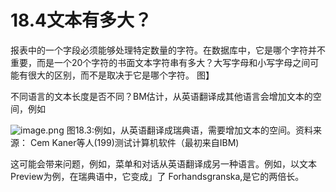 # 18.4文本有多大？

报表中的一个字段必须能够处理特定数量的字符。在数据库中，它是哪个字符并不重要，而是一个20个字符的书面文本字符串有多大？大写字母和小写字母之间可能有很大的区别，而不是取决于它是哪个字符。
图】

不同语言的文本长度是否不同？BM估计，从英语翻译成其他语言会增加文本的空间，例如

![image.png](https://static.aiwriter.net/oG3nbKxibYYPA3NySvuJdo/6YX6xUCHUK7sKqkj9rAMv8/uMNrHu1m8p9mxFf59HASzb)
图18.3:例如，从英语翻译成瑞典语，需要增加文本的空间。资料来源： Cem Kaner等人(199)测试计算机软件（最初来自IBM)

这可能会带来问题，例如，菜单和对话从英语翻译成另一种语言。例如，以文本 Preview为例，在瑞典语中，它变成」了 Forhandsgranska,是它的两倍长。
